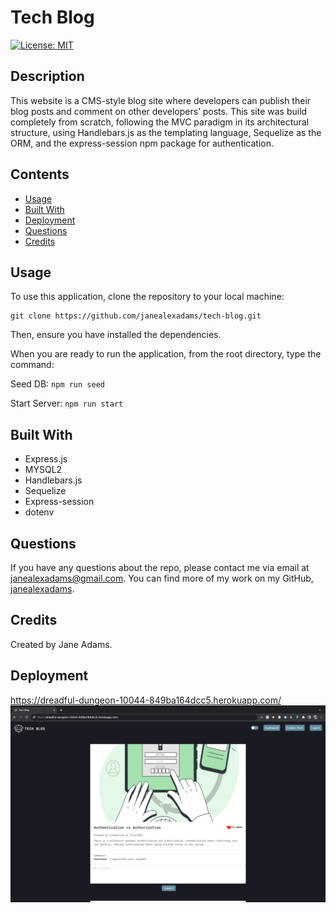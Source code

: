 # Tech Blog

[![License: MIT](https://img.shields.io/badge/License-MIT-yellow.svg)](https://opensource.org/licenses/MIT)

## Description

This website is a CMS-style blog site where developers can publish their blog posts and comment on other developers’ posts. This site was build completely from scratch, following the MVC paradigm in its architectural structure, using Handlebars.js as the templating language, Sequelize as the ORM, and the express-session npm package for authentication.

## Contents
- [Usage](#usage)
- [Built With](#built-with)
- [Deployment](#deployment)
- [Questions](#questions)
- [Credits](#credits)

## Usage
To use this application, clone the repository to your local machine:
```
git clone https://github.com/janealexadams/tech-blog.git
```

Then, ensure you have installed the dependencies.

When you are ready to run the application, from the root directory, type the command:

Seed DB:
`npm run seed`

Start Server:
`npm run start`

## Built With
- Express.js
- MYSQL2
- Handlebars.js
- Sequelize
- Express-session
- dotenv

## Questions
If you have any questions about the repo, please contact me via email at janealexadams@gmail.com. You can find more of my work on my GitHub, [janealexadams](https://github.com/janealexadams).

## Credits
Created by Jane Adams.

## Deployment
https://dreadful-dungeon-10044-849ba164dcc5.herokuapp.com/
![Tech Blog](assets/website-screenshot.png)